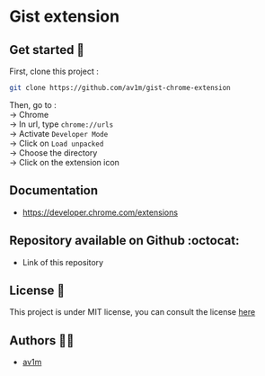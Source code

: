 # Gist extension

## Get started 🎉

First, clone this project :

```bash
git clone https://github.com/av1m/gist-chrome-extension
```

Then, go to :  
&rarr; Chrome   
&rarr; In url, type `chrome://urls`  
&rarr; Activate `Developer Mode`  
&rarr; Click on `Load unpacked`  
&rarr; Choose the directory  
&rarr; Click on the extension icon

## Documentation

* https://developer.chrome.com/extensions

## Repository available on Github :octocat:

* Link of this repository

## License 📝

This project is under MIT license, you can consult the license [here](LICENSE)

## Authors 👨‍💻

* [av1m](https://github.com/av1m/)